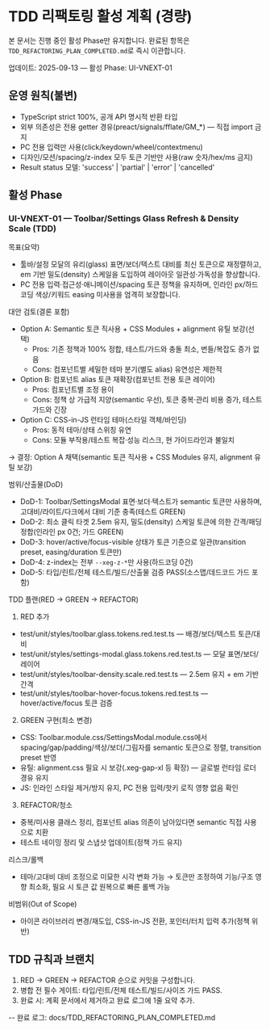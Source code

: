 # TDD 리팩토링 활성 계획 (경량)

본 문서는 진행 중인 활성 Phase만 유지합니다. 완료된 항목은
`TDD_REFACTORING_PLAN_COMPLETED.md`로 즉시 이관합니다.

업데이트: 2025-09-13 — 활성 Phase: UI-VNEXT-01

## 운영 원칙(불변)

- TypeScript strict 100%, 공개 API 명시적 반환 타입
- 외부 의존성은 전용 getter 경유(preact/signals/fflate/GM\_\*) — 직접 import
  금지
- PC 전용 입력만 사용(click/keydown/wheel/contextmenu)
- 디자인/모션/spacing/z-index 모두 토큰 기반만 사용(raw 숫자/hex/ms 금지)
- Result status 모델: 'success' | 'partial' | 'error' | 'cancelled'

## 활성 Phase

### UI-VNEXT-01 — Toolbar/Settings Glass Refresh & Density Scale (TDD)

목표(요약)

- 툴바/설정 모달의 유리(glass) 표면/보더/텍스트 대비를 최신 토큰으로 재정렬하고,
  em 기반 밀도(density) 스케일을 도입하여 레이아웃 일관성·가독성을 향상합니다.
- PC 전용 입력·접근성·애니메이션/spacing 토큰 정책을 유지하며, 인라인
  px/하드코딩 색상/키워드 easing 미사용을 엄격히 보장합니다.

대안 검토(결론 포함)

- Option A: Semantic 토큰 직사용 + CSS Modules + alignment 유틸 보강(선택)
  - Pros: 기존 정책과 100% 정합, 테스트/가드와 충돌 최소, 번들/복잡도 증가 없음
  - Cons: 컴포넌트별 세밀한 테마 분기(별도 alias) 유연성은 제한적
- Option B: 컴포넌트 alias 토큰 재확장(컴포넌트 전용 토큰 레이어)
  - Pros: 컴포넌트별 조정 용이
  - Cons: 정책 상 가급적 지양(semantic 우선), 토큰 중복·관리 비용 증가, 테스트
    가드와 긴장
- Option C: CSS-in-JS 런타임 테마(스타일 객체/바인딩)
  - Pros: 동적 테마/상태 스위칭 유연
  - Cons: 모듈 부작용/테스트 복잡·성능 리스크, 현 가이드라인과 불일치

→ 결정: Option A 채택(semantic 토큰 직사용 + CSS Modules 유지, alignment 유틸
보강)

범위/산출물(DoD)

- DoD-1: Toolbar/SettingsModal 표면·보더·텍스트가 semantic 토큰만 사용하며,
  고대비/라이트/다크에서 대비 기준 충족(테스트 GREEN)
- DoD-2: 최소 클릭 타겟 2.5em 유지, 밀도(density) 스케일 토큰에 의한 간격/패딩
  정합(인라인 px 0건; 가드 GREEN)
- DoD-3: hover/active/focus-visible 상태가 토큰 기준으로 일관(transition preset,
  easing/duration 토큰만)
- DoD-4: z-index는 전부 `--xeg-z-*`만 사용(하드코딩 0건)
- DoD-5: 타입/린트/전체 테스트/빌드/산출물 검증 PASS(소스맵/데드코드 가드 포함)

TDD 플랜(RED → GREEN → REFACTOR)

1. RED 추가

- test/unit/styles/toolbar.glass.tokens.red.test.ts — 배경/보더/텍스트 토큰/대비
- test/unit/styles/settings-modal.glass.tokens.red.test.ts — 모달
  표면/보더/레이어
- test/unit/styles/toolbar-density.scale.red.test.ts — 2.5em 유지 + em 기반 간격
- test/unit/styles/toolbar-hover-focus.tokens.red.test.ts — hover/active/focus
  토큰 검증

2. GREEN 구현(최소 변경)

- CSS: Toolbar.module.css/SettingsModal.module.css에서
  spacing/gap/padding/색상/보더/그림자를 semantic 토큰으로 정렬, transition
  preset 반영
- 유틸: alignment.css 필요 시 보강(.xeg-gap-xl 등 확장) — 글로벌 런타임 로더
  경유 유지
- JS: 인라인 스타일 제거/방지 유지, PC 전용 입력/핫키 로직 영향 없음 확인

3. REFACTOR/청소

- 중복/미사용 클래스 정리, 컴포넌트 alias 의존이 남아있다면 semantic 직접
  사용으로 치환
- 테스트 네이밍 정리 및 스냅샷 업데이트(정책 가드 유지)

리스크/롤백

- 테마/고대비 대비 조정으로 미묘한 시각 변화 가능 → 토큰만 조정하여 기능/구조
  영향 최소화, 필요 시 토큰 값 원복으로 빠른 롤백 가능

비범위(Out of Scope)

- 아이콘 라이브러리 변경/재도입, CSS-in-JS 전환, 포인터/터치 입력 추가(정책
  위반)

## TDD 규칙과 브랜치

1. RED → GREEN → REFACTOR 순으로 커밋을 구성합니다.
2. 병합 전 필수 게이트: 타입/린트/전체 테스트/빌드/사이즈 가드 PASS.
3. 완료 시: 계획 문서에서 제거하고 완료 로그에 1줄 요약 추가.

-- 완료 로그: docs/TDD_REFACTORING_PLAN_COMPLETED.md
